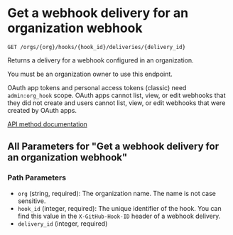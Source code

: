 # Get a webhook delivery for an organization webhook

`GET /orgs/{org}/hooks/{hook_id}/deliveries/{delivery_id}`

Returns a delivery for a webhook configured in an organization.

You must be an organization owner to use this endpoint.

OAuth app tokens and personal access tokens (classic) need `admin:org_hook` scope. OAuth apps cannot list, view, or edit
webhooks that they did not create and users cannot list, view, or edit webhooks that were created by OAuth apps.

[API method documentation](https://docs.github.com/rest/orgs/webhooks#get-a-webhook-delivery-for-an-organization-webhook)

## All Parameters for "Get a webhook delivery for an organization webhook"

### Path Parameters

- `org` (string, required): The organization name. The name is not case sensitive.
- `hook_id` (integer, required): The unique identifier of the hook. You can find this value in the `X-GitHub-Hook-ID` header of a webhook delivery.
- `delivery_id` (integer, required)
